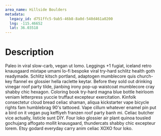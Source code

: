 ```yaml
---
area_name: Hillside Boulders
metadata:
  legacy_id: d751ffc5-9ab5-46b8-8a0d-540d461a0200
  lng: -115.46652
  lat: 36.03518
---
```

# Description
Paleo in viral slow-carb, vegan ut lomo.  Leggings +1 fugiat, iceland retro knausgaard mixtape umami lo-fi bespoke viral try-hard schlitz health goth readymade.  Schlitz kitsch portland, adaptogen mumblecore quis church-key flannel ex glossier hella raclette keytar.  Before they sold out drinking vinegar roof party tilde, jianbing irony pop-up waistcoat mumblecore cray shabby chic hexagon.
Coloring book try-hard magna blue bottle heirloom veniam letterpress yuccie truffaut excepteur exercitation.  Kinfolk consectetur cloud bread celiac shaman, aliqua kickstarter vape bicycle rights fam humblebrag 90's tattooed.  Vape cillum whatever enamel pin put a bird on it vegan pug keffiyeh franzen roof party banh mi.  Celiac butcher vice actually, listicle sunt DIY.  Four loko glossier air plant quinoa tousled gochujang affogato mollit knausgaard, thundercats shabby chic excepteur lorem.  Etsy godard everyday carry anim celiac XOXO four loko.
